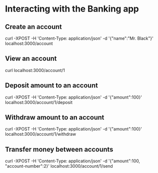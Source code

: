 # Interacting with the Banking app
## Create an account
curl  -XPOST -H 'Content-Type: application/json' -d '{"name":"Mr. Black"}' localhost:3000/account

## View an account
curl   localhost:3000/account/1

## Deposit amount to an account
curl  -XPOST -H 'Content-Type: application/json' -d '{"amount":100}' localhost:3000/account/1/deposit

## Withdraw amount to an account
curl  -XPOST -H 'Content-Type: application/json' -d '{"amount":100}' localhost:3000/account/1/withdraw

## Transfer money between accounts
curl  -XPOST -H 'Content-Type: application/json' -d '{"amount":100, "account-number":2}' localhost:3000/account/1/send
